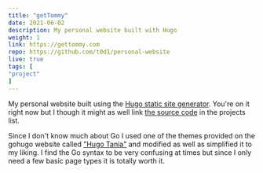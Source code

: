 ```yaml
---
title: "getTommy"
date: 2021-06-02
description: My personal website built with Hugo
weight: 1
link: https://gettommy.com
repo: https://github.com/t0d1/personal-website
live: true
tags: [
"project"
]
---
```


My personal website built using the [Hugo static site generator](https://gohugo.io).
You're on it right now but I though it might as well link [the source code](https://github.com/t0d1/personal-website) in the projects list.

Since I don't know much about Go I used one of the themes provided on the gohugo website called ["Hugo Tania"](https://themes.gohugo.io/hugo-tania/) and
modified as well as simplified it to my liking. I find the Go syntax to be very confusing at times but since I only need
a few basic page types it is totally worth it.